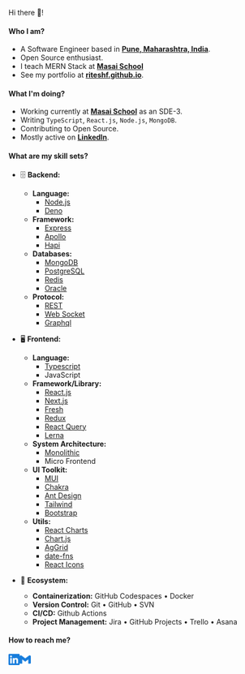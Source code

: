 Hi there 👋!

#### Who I am?

- A Software Engineer based in **[Pune, Maharashtra, India](https://en.wikipedia.org/wiki/India)**.
- Open Source enthusiast.
- I teach MERN Stack at **[Masai School](https://masaischool.com)**
- See my portfolio at **[riteshf.github.io](https://riteshf.github.io/)**.

#### What I'm doing?

- Working currently at **[Masai School](https://masaischool.com)** as an SDE-3.
- Writing `TypeScript`, `React.js`, `Node.js`, `MongoDB`.
- Contributing to Open Source.
- Mostly active on **[LinkedIn](https://www.linkedin.com/in/riteshfirodiya)**.

#### What are my skill sets?

- 🗄️ **Backend:**

  - **Language:**
    - [Node.js](https://nodejs.org/en/)
    - [Deno](https://deno.land/)
  - **Framework:**
    - [Express](https://expressjs.com/)
    - [Apollo](https://www.apollographql.com/docs/)
    - [Hapi](https://hapi.dev/)
  - **Databases:**
    - [MongoDB](https://www.mongodb.com/)
    - [PostgreSQL](https://www.postgresql.org/)
    - [Redis](https://redis.io/)
    - [Oracle](https://www.oracle.com/in/database/)
  - **Protocol:**
    - [REST](https://restfulapi.net/)
    - [Web Socket](https://socket.io/docs/v4/)
    - [Graphql](https://graphql.org/)

- 🖥 **Frontend:**

  - **Language:**
    - [Typescript](https://www.typescriptlang.org/)
    - JavaScript
  - **Framework/Library:**
    - [React.js](https://reactjs.org/)
    - [Next.js](https://nextjs.org/)
    - [Fresh](https://fresh.deno.dev/)
    - [Redux](https://redux.js.org/)
    - [React Query](https://react-query-v3.tanstack.com/)
    - [Lerna](https://lerna.js.org/)
  - **System Architecture:**
    - [Monolithic](https://lerna.js.org/)
    - Micro Frontend
  - **UI Toolkit:**
    - [MUI](https://mui.com/)
    - [Chakra](https://chakra-ui.com/)
    - [Ant Design](https://ant.design/)
    - [Tailwind](https://tailwindcss.com/)
    - [Bootstrap](https://getbootstrap.com/)
  - **Utils:**
    - [React Charts](https://react-charts.tanstack.com)
    - [Chart.js](https://www.chartjs.org/)
    - [AgGrid](https://www.ag-grid.com/)
    - [date-fns](https://date-fns.org/)
    - [React Icons](https://react-icons.github.io/react-icons/)

- 🎡 **Ecosystem:**
  - **Containerization:** GitHub Codespaces • Docker
  - **Version Control:** Git • GitHub • SVN
  - **CI/CD:** Github Actions
  - **Project Management:** Jira • GitHub Projects • Trello • Asana

#### How to reach me?

<a href="https://www.linkedin.com/in/riteshfirodiya">
  <img align="left" alt="LinkedIn" width="22px" src="./assets/linkedin.svg" />
</a>

<a href="mailto:firodiya.ritesh@gmail.com">
  <img align="left" alt="Mail" width="22px" src="./assets/gmail.svg" />
</a>
